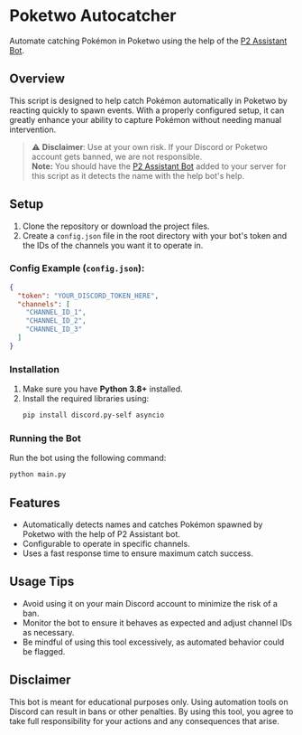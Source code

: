 
# **Poketwo Autocatcher**

Automate catching Pokémon in Poketwo using the help of the [P2 Assistant Bot](https://discord.com/oauth2/authorize?client_id=854233015475109888).

## **Overview**
This script is designed to help catch Pokémon automatically in Poketwo by reacting quickly to spawn events. With a properly configured setup, it can greatly enhance your ability to capture Pokémon without needing manual intervention.  

> ⚠ **Disclaimer**: Use at your own risk. If your Discord or Poketwo account gets banned, we are not responsible.  
> **Note:** You should have the [P2 Assistant Bot](https://discord.com/oauth2/authorize?client_id=854233015475109888) added to your server for this script as it detects the name with the help bot's help.

## **Setup**

1. Clone the repository or download the project files.
2. Create a `config.json` file in the root directory with your bot's token and the IDs of the channels you want it to operate in.

### **Config Example (`config.json`):**
```json
{
  "token": "YOUR_DISCORD_TOKEN_HERE",
  "channels": [
    "CHANNEL_ID_1",
    "CHANNEL_ID_2",
    "CHANNEL_ID_3"
  ]
}
```

### **Installation**
1. Make sure you have **Python 3.8+** installed.
2. Install the required libraries using:
   ```bash
   pip install discord.py-self asyncio
   ```
   
### **Running the Bot**
Run the bot using the following command:
```bash
python main.py
```

## **Features**
- Automatically detects names and catches Pokémon spawned by Poketwo with the help of P2 Assistant bot.
- Configurable to operate in specific channels.
- Uses a fast response time to ensure maximum catch success.

## **Usage Tips**
- Avoid using it on your main Discord account to minimize the risk of a ban.
- Monitor the bot to ensure it behaves as expected and adjust channel IDs as necessary.
- Be mindful of using this tool excessively, as automated behavior could be flagged.

## **Disclaimer**
This bot is meant for educational purposes only. Using automation tools on Discord can result in bans or other penalties. By using this tool, you agree to take full responsibility for your actions and any consequences that arise.
